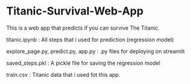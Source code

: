 # Titanic-Survival-Web-App

This is a web app that predicts if you can survive The Titanic.


titanic.ipynb : All steps that i used for prediction (regression model)

explore_page.py, predict.py, app.py : .py files for deploying on streamlit

saved_steps.pkl : A pickle file for saving the regression model

train.csv : Titanic data that i used fot this app.
